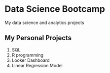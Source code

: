 # Data Science Bootcamp
My data science and analytics projects

## My Personal Projects

1. SQL
2. R programming
3. Looker Dashboard
4. Linear Regression Model
